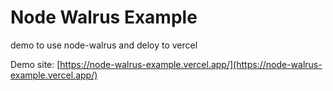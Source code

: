 # Node Walrus Example

demo to use node-walrus and deloy to vercel

Demo site: [https://node-walrus-example.vercel.app/](https://node-walrus-example.vercel.app/)


